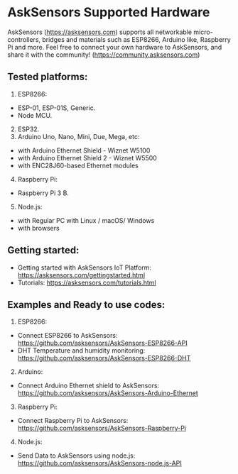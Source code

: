 # AskSensors Supported Hardware
AskSensors (https://asksensors.com) supports all networkable micro-controllers, bridges and materials such as ESP8266, Arduino like, Raspberry Pi and more.
Feel free to connect your own hardware to AskSensors, and share it with the community! (https://community.asksensors.com)

Tested platforms:
-
1) ESP8266:
- ESP-01, ESP-01S, Generic.
- Node MCU.
2) ESP32.
3) Arduino Uno, Nano, Mini, Due, Mega, etc:
- with Arduino Ethernet Shield - Wiznet W5100
- with Arduino Ethernet Shield 2 - Wiznet W5500
- with ENC28J60-based Ethernet modules
4) Raspberry Pi:
- Raspberry Pi 3 B.
5) Node.js: 
- with Regular PC with Linux / macOS/ Windows
- with browsers

Getting started:
- 
- Getting started with AskSensors IoT Platform: https://asksensors.com/gettingstarted.html
- Tutorials: https://asksensors.com/tutorials.html

Examples and Ready to use codes:
-
1) ESP8266:
- Connect ESP8266 to AskSensors: https://github.com/asksensors/AskSensors-ESP8266-API
- DHT Temperature and humidity monitoring: https://github.com/asksensors/AskSensors-ESP8266-DHT
2) Arduino:
- Connect Arduino Ethernet shield to AskSensors: https://github.com/asksensors/AskSensors-Arduino-Ethernet 
3) Raspberry Pi:
- Connect Raspberry Pi to AskSensors: https://github.com/asksensors/AskSensors-Raspberry-Pi
4) Node.js:
- Send Data to AskSensors using node.js: https://github.com/asksensors/AskSensors-node.js-API

